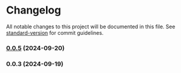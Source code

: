 # Changelog

All notable changes to this project will be documented in this file. See [standard-version](https://github.com/conventional-changelog/standard-version) for commit guidelines.

### [0.0.5](https://github.com/komeilm76/package-template-starter/compare/v0.0.3...v0.0.5) (2024-09-20)

### 0.0.3 (2024-09-19)

